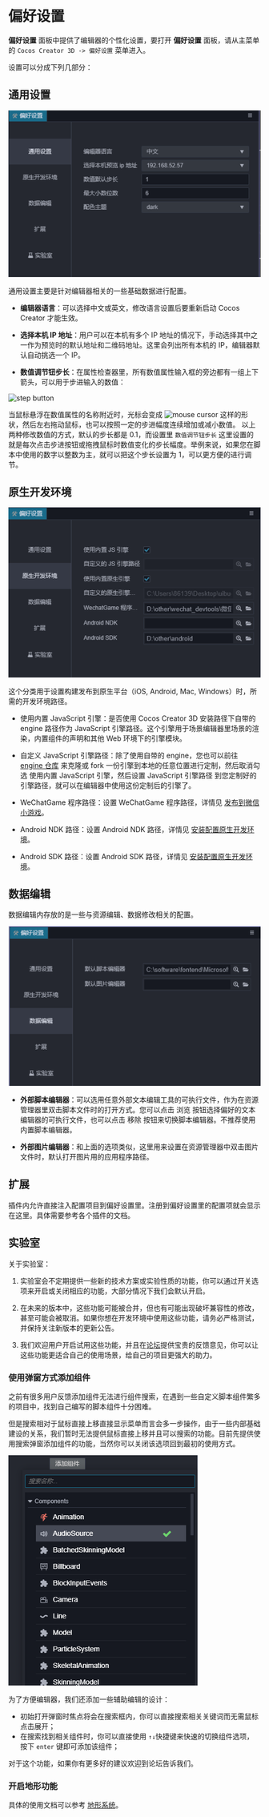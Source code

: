 # 偏好设置



**偏好设置** 面板中提供了编辑器的个性化设置，要打开 **偏好设置** 面板，请从主菜单的 `Cocos Creator 3D -> 偏好设置` 菜单进入。

设置可以分成下列几部分：

## 通用设置

![main](index/main.jpg)

通用设置主要是针对编辑器相关的一些基础数据进行配置。

- **编辑器语言**：可以选择中文或英文，修改语言设置后要重新启动 Cocos Creator 才能生效。

- **选择本机 IP 地址**：用户可以在本机有多个 IP 地址的情况下，手动选择其中之一作为预览时的默认地址和二维码地址。这里会列出所有本机的 IP，编辑器默认自动挑选一个 IP。

- **数值调节钮步长**：在属性检查器里，所有数值属性输入框的旁边都有一组上下箭头，可以用于步进输入的数值：

![step button](https://docs.cocos.com/creator/manual/zh/getting-started/basics/editor-panels/preferences/step-button.png)

当鼠标悬浮在数值属性的名称附近时，光标会变成 ![mouse cursor](https://docs.cocos.com/creator/manual/zh/getting-started/basics/editor-panels/preferences/mouse-cursor.jpg) 这样的形状，然后左右拖动鼠标，也可以按照一定的步进幅度连续增加或减小数值。
以上两种修改数值的方式，默认的步长都是 0.1，而设置里 `数值调节钮步长` 这里设置的就是每次点击步进按钮或拖拽鼠标时数值变化的步长幅度。举例来说，如果您在脚本中使用的数字以整数为主，就可以把这个步长设置为 1，可以更方便的进行调节。

## 原生开发环境

![native](./index/native.jpg)

这个分类用于设置构建发布到原生平台（iOS, Android, Mac, Windows）时，所需的开发环境路径。

- 使用内置 JavaScript 引擎：是否使用 Cocos Creator 3D 安装路径下自带的 engine 路径作为 JavaScript 引擎路径。这个引擎用于场景编辑器里场景的渲染，内置组件的声明和其他 Web 环境下的引擎模块。

- 自定义 JavaScript 引擎路径：除了使用自带的 engine，您也可以前往 [engine 仓库](https://github.com/cocos-creator/engine) 来克隆或 fork 一份引擎到本地的任意位置进行定制，然后取消勾选 使用内置 JavaScript 引擎，然后设置 JavaScript 引擎路径 到您定制好的引擎路径，就可以在编辑器中使用这份定制后的引擎了。

- WeChatGame 程序路径：设置 WeChatGame 程序路径，详情见 [发布到微信小游戏](../publish/publish-wechatgame.md)。

- Android NDK 路径：设置 Android NDK 路径，详情见 [安装配置原生开发环境](../publish/setup-native-development.md)。

- Android SDK 路径：设置 Android SDK 路径，详情见 [安装配置原生开发环境](../publish/setup-native-development.md)。

## 数据编辑

数据编辑内存放的是一些与资源编辑、数据修改相关的配置。

![edit](./index/edit.jpg)

- **外部脚本编辑器**：可以选用任意外部文本编辑工具的可执行文件，作为在资源管理器里双击脚本文件时的打开方式。您可以点击 浏览 按钮选择偏好的文本编辑器的可执行文件，也可以点击 移除 按钮来切换脚本编辑器。不推荐使用内置脚本编辑器。

- **外部图片编辑器**：和上面的选项类似，这里用来设置在资源管理器中双击图片文件时，默认打开图片用的应用程序路径。

## 扩展

插件内允许直接注入配置项目到偏好设置里。注册到偏好设置里的配置项就会显示在这里。具体需要参考各个插件的文档。

## 实验室

关于实验室：

1. 实验室会不定期提供一些新的技术方案或实验性质的功能，你可以通过开关选项来开启或关闭相应的功能，大部分情况下我们会默认开启。

2. 在未来的版本中，这些功能可能被合并，但也有可能出现破坏兼容性的修改，甚至可能会被取消。如果你想在开发环境中使用这些功能，请务必严格测试，并保持关注新版本的更新公告。

3. 我们欢迎用户开启试用这些功能，并且在[论坛](https://forum.cocos.org/c/3D)提供宝贵的反馈意见，你可以让这些功能更适合自己的使用场景，给自己的项目更强大的助力。

### 使用弹窗方式添加组件

之前有很多用户反馈添加组件无法进行组件搜索，在遇到一些自定义脚本组件繁多的项目中，找到自己编写的脚本组件十分困难。

但是搜索相对于鼠标直接上移直接显示菜单而言会多一步操作，由于一些内部基础建设的关系，我们暂时无法提供鼠标直接上移并且可以搜索的功能。目前先提供使用搜索弹窗添加组件的功能，当然你可以关闭该选项回到最初的使用方式。

![添加组件](./index/add-component.jpg)

为了方便编辑器，我们还添加一些辅助编辑的设计：

- 初始打开弹窗时焦点将会在搜索框内，你可以直接搜索相关关键词而无需鼠标点击展开；
- 在搜索找到相关组件时，你可以直接使用 `↑↓`快捷键来快速的切换组件选项，按下 `enter` 键即可添加该组件；

对于这个功能，如果你有更多好的建议欢迎到论坛告诉我们。

### 开启地形功能

具体的使用文档可以参考 [地形系统](../terrain/index.md)。
